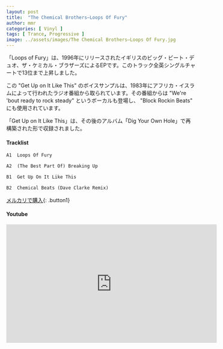 ```yaml
---
layout: post
title:  "The Chemical Brothers–Loops Of Fury"
author: mmr
categories: [ Vinyl ]
tags: [ Trance, Progressive ]
image: ../assets/images/The Chemical Brothers–Loops Of Fury.jpg
---
```


「Loops of Fury」は、1996年にリリースされたイギリスのビッグ・ビート・デュオ、ザ・ケミカル・ブラザーズによるEPです。このトラック全英シングルチャートで13位まで上昇しました。

この "Get Up on It Like This" のボイスサンプルは、1983年にアフリカ・イスラムによって行われたラジオ番組から取られています。その番組からは "We're 'bout ready to rock steady" というボーカルも登場し、 "Block Rockin Beats" にも使用されています。

「Get Up on It Like This」は、その後のアルバム「Dig Your Own Hole」で再構築された形で収録されました。

#### Tracklist
```md
A1  Loops Of Fury

A2  (The Best Part Of) Breaking Up

B1  Get Up On It Like This

B2  Chemical Beats (Dave Clarke Remix)
```

[メルカリで購入](https://jp.mercari.com/item/m27759093508?afid=6142608987){: .button1}

#### Youtube
<iframe width="560" height="315" src="https://www.youtube.com/embed/g04lgcOijYg?si=cMv0LfjJytK8xU3K" title="YouTube video player" frameborder="0" allow="accelerometer; autoplay; clipboard-write; encrypted-media; gyroscope; picture-in-picture; web-share" referrerpolicy="strict-origin-when-cross-origin" allowfullscreen></iframe>